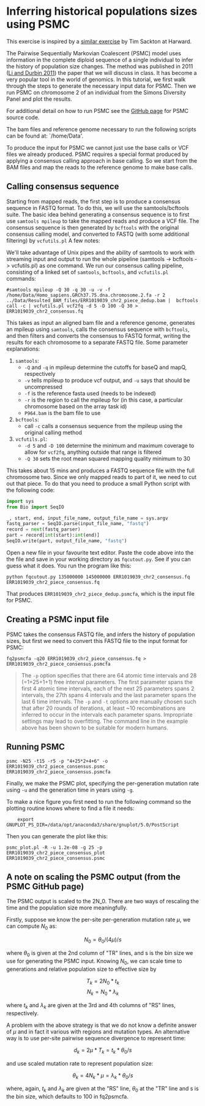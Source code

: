 # Inferring historical populations sizes using PSMC

This exercise is inspired by a [similar exercise](https://informatics.fas.harvard.edu/psmc-journal-club-walkthrough.html) by Tim Sackton at Harward. 

The Pairwise Sequentially Markovian Coalescent (PSMC) model uses information in the complete diploid sequence of a single individual to infer the history of population size changes. The method was published in 2011 ([Li and Durbin 2011]()) the paper that we will discuss in class. It has become a very popular tool in the world of genomics. In this tutorial, we first walk through the steps to generate the necessary input data for PSMC. Then we run PSMC on chromosome 2 of an individual from the Simons Diversity Panel and plot the results.

For additional detail on how to run PSMC see the [GitHub page](https://github.com/lh3/psmc) for PSMC source code.

The bam files and reference genome necessary to run the following scripts can be found at: `/home/Data'.

To produce the input for PSMC we cannot just use the base calls or VCF files we already produced. PSMC requires a special format  produced by applying a consensus calling approach in base calling. So we start from the BAM files and map the reads to the reference genome to make base calls.

## Calling consensus sequence
Starting from mapped reads, the first step is to produce a consensus sequence in FASTQ format. To do this, we will use the samtools/bcftools suite. The basic idea behind generating a consensus sequence is to first use `samtools mpileup` to take the mapped reads and produce a VCF file. The consensus sequence is then generated by `bcftools` with the original consensus calling model, and converted to FASTQ (with some additional filtering) by `vcfutils.pl` A few notes:

We'll take advantage of Unix pipes and the ability of samtools to work with streaming input and output to run the whole pipeline (samtools -> bcftools -> vcfutils.pl) as one command. We run our consensus calling pipeline, consisting of a linked set of `samtools`, `bcftools`, and `vcfutils.pl` commands:

    #samtools mpileup -Q 30 -q 30 -u -v -f /home/Data/Homo_sapiens.GRCh37.75.dna.chromosome.2.fa -r 2 ../Data/Resulted_BAM_files/ERR1019039_chr2_piece_dedup.bam |  bcftools call -c | vcfutils.pl vcf2fq -d 5 -D 100 -Q 30 > ERR1019039_chr2_consensus.fq

This takes as input an aligned bam file and a reference genome, generates an mpileup using `samtools`, calls the consensus sequence with `bcftools`, and then filters and converts the consensus to FASTQ format, writing the results for each chromosome to a separate FASTQ file. Some parameter explanations:

1. `samtools`:
    - `-Q` and `-q` in mpileup determine the cutoffs for baseQ and mapQ, respectively
    - `-v` tells mpileup to produce vcf output, and `-u` says that should be uncompressed
    - `-f` is the reference fasta used (needs to be indexed)
    - `-r` is the region to call the mpileup for (in this case, a particular chromosome based on the array task id)
    - `P964.bam` is the bam file to use
2. `bcftools`:
    - call `-c` calls a consensus sequence from the mpileup using the original calling method
3. `vcfutils.pl`:
    - `-d 5` and `-D 100` determine the minimum and maximum coverage to allow for `vcf2fq`, anything outside that range is filtered
    - `-Q 30` sets the root mean squared mapping quality minimum to 30

This takes about 15 mins and produces a FASTQ sequence file with the full chromosome two. Since we only mapped reads to part of it, we need to cut out that piece. To do that you need to produce a small Python script with the following code:

```python
import sys
from Bio import SeqIO

_, start, end, input_file_name, output_file_name = sys.argv
fastq_parser = SeqIO.parse(input_file_name, "fastq")
record = next(fastq_parser)
part = record[int(start):int(end)]
SeqIO.write(part, output_file_name, "fastq")
```

Open a new file in your favourite text editor. Paste the code above into the the file and save in your working directory as `fqcutout.py`. See if you can guess what it does. You run the program like this:

```
python fqcutout.py 135000000 145000000 ERR1019039_chr2_consensus.fq ERR1019039_chr2_piece_consensus.fq
```

That produces `ERR1019039_chr2_piece_dedup.psmcfa`, which is the input file for PSMC.

## Creating a PSMC input file
PSMC takes the consensus FASTQ file, and infers the history of population sizes, but first we need to convert this FASTQ file to the input format for PSMC:

    fq2psmcfa -q20 ERR1019039_chr2_piece_consensus.fq > ERR1019039_chr2_piece_consensus.psmcfa

> The `-p` option specifies that there are 64 atomic time intervals and 28 (=1+25+1+1) free interval parameters. The first parameter spans the first 4 atomic time intervals, each of the next 25 parameters spans 2 intervals, the 27th spans 4 intervals and the last parameter spans the last 6 time intervals. The `-p` and `-t` options are manually chosen such that after 20 rounds of iterations, at least ~10 recombinations are inferred to occur in the intervals each parameter spans. Impropriate settings may lead to overfitting. The command line in the example above has been shown to be suitable for modern humans. 

## Running PSMC

    psmc -N25 -t15 -r5 -p "4+25*2+4+6" -o ERR1019039_chr2_piece_consensus.psmc ERR1019039_chr2_piece_consensus.psmcfa

Finally, we make the PSMC plot, specifying the per-generation mutation rate using `-u` and the generation time in years using `-g`.

To make a nice figure you first need to run the following command so the plotting routine knows where to find a file it needs:

		export GNUPLOT_PS_DIR=/data/opt/anaconda3/share/gnuplot/5.0/PostScript

Then you can generate the plot like this:

    psmc_plot.pl -R -u 1.2e-08 -g 25 -p ERR1019039_chr2_piece_consensus_plot ERR1019039_chr2_piece_consensus.psmc


## A note on scaling the PSMC output (from the PSMC GitHub page)

The PSMC output is scaled to the 2N_0. There are two ways of rescaling the time and the population size more meaningfully.

Firstly, suppose we know the per-site per-generation mutation rate $\mu$, we can compute $N_0$ as:

$$N_0 = \theta_0 / (4\mu) / s$$

where $\theta_0$ is given at the 2nd column of "TR" lines, and s is the bin size we use for generating the PSMC input. Knowing $N_0$, we can scale time to generations and relative population size to effective size by

  $$T_k = 2N_0 * t_k$$
  $$N_k = N_0 * \lambda_k$$

where $t_k$ and $\lambda_k$ are given at the 3rd and 4th columns of "RS" lines, respectively.

A problem with the above strategy is that we do not know a definite answer of $\mu$ and in fact it various with regions and mutation types. An alternative way is to use per-site pairwise sequence divergence to represent time:

  $$d_k = 2\mu * T_k = t_k * \theta_0 / s$$

and use scaled mutation rate to represent population size:

  $$\theta_k = 4N_k * \mu = \lambda_k * \theta_0 / s$$

where, again, $t_k$ and $\lambda_k$ are given at the "RS" line, $\theta_0$ at the "TR" line and s is the bin size, which defaults to 100 in fq2psmcfa.
